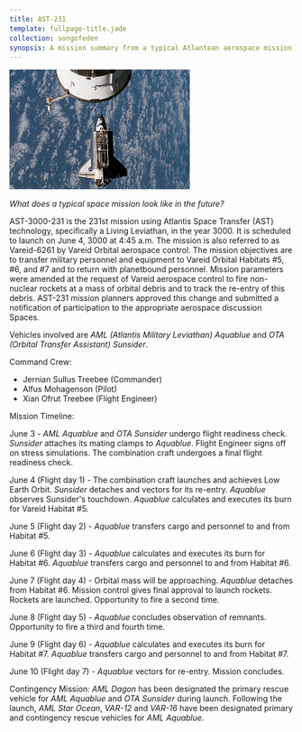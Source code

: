 ```yaml
---
title: AST-231
template: fullpage-title.jade
collection: songofeden
synopsis: A mission summary from a typical Atlantean aerospace mission.
---
```


<img src="/assets/art/320px-Atlantis_Docking_with_ISS_June_10_2007.jpg" class="pull-right" />

*What does a typical space mission look like in the future?*

AST-3000-231 is the 231st mission using Atlantis Space Transfer (AST) technology,
specifically a Living Leviathan, in the year 3000.
It is scheduled to launch on June 4, 3000 at 4:45 a.m.
The mission is also referred to as Vareid-6261 by Vareid Orbital aerospace control.
The mission objectives are to transfer military personnel and equipment to
Vareid Orbital Habitats #5, #6, and #7 and to return with planetbound personnel.
Mission parameters were amended at the request of Vareid aerospace control
to fire non-nuclear rockets at a mass of orbital debris and to track the
re-entry of this debris.
AST-231 mission planners approved this change and submitted a notification of
participation to the appropriate aerospace discussion Spaces.

Vehicles involved are
_AML (Atlantis Military Leviathan) Aquablue_ and
_OTA (Orbital Transfer Assistant) Sunsider_.

Command Crew:

* Jernian Sullus Treebee (Commander)
* Alfus Mohagenson (Pilot)
* Xian Ofrut Treebee (Flight Engineer)

Mission Timeline:

June 3 - _AML Aquablue_ and _OTA Sunsider_ undergo flight readiness check.
_Sunsider_ attaches its mating clamps to _Aquablue_.
Flight Engineer signs off on stress simulations.
The combination craft undergoes a final flight readiness check.

June 4 (Flight day 1) - The combination craft launches and achieves Low Earth Orbit.
_Sunsider_ detaches and vectors for its re-entry.
_Aquablue_ observes Sunsider's touchdown.
_Aquablue_ calculates and executes its burn for Vareid Habitat #5.

June 5 (Flight day 2) - _Aquablue_ transfers cargo and personnel to and from Habitat #5.

June 6 (Flight day 3) - _Aquablue_ calculates and executes its burn for Habitat #6.
_Aquablue_ transfers cargo and personnel to and from Habitat #6.

June 7 (Flight day 4) - Orbital mass will be approaching.
_Aquablue_ detaches from Habitat #6.
Mission control gives final approval to launch rockets.
Rockets are launched. Opportunity to fire a second time.

June 8 (Flight day 5) - _Aquablue_ concludes observation of remnants.
Opportunity to fire a third and fourth time.

June 9 (Flight day 6) - _Aquablue_ calculates and executes its burn for Habitat #7.
_Aquablue_ transfers cargo and personnel to and from Habitat #7.

June 10 (Flight day 7) - _Aquablue_ vectors for re-entry. Mission concludes.

Contingency Mission:
_AML Dagon_ has been designated the primary rescue vehicle for _AML Aquablue_
and _OTA Sunsider_ during launch.
Following the launch, _AML Star Ocean_, _VAR-12_ and _VAR-16_ have been designated
primary and contingency rescue vehicles for _AML Aquablue_.
